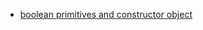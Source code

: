 




* [boolean primitives and constructor object](http://adripofjavascript.com/blog/drips/the-difference-between-boolean-objects-and-boolean-primitives-in-javascript.html)
